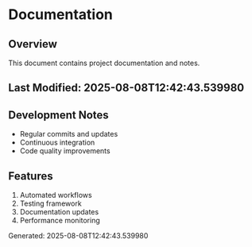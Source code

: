 # Documentation

## Overview
This document contains project documentation and notes.

## Last Modified: 2025-08-08T12:42:43.539980

## Development Notes
- Regular commits and updates
- Continuous integration
- Code quality improvements

## Features
1. Automated workflows
2. Testing framework
3. Documentation updates
4. Performance monitoring

Generated: 2025-08-08T12:42:43.539980
